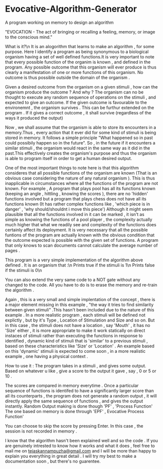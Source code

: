 # Evocative-Algorithm-Generator
A program working on memory to design an algorithm


"EVOCATION - The act of bringing or recalling a feeling, memory, or image to the conscious mind."


What is it?\n
It is an alogorithm that learns to make an algorithm , for some purpose. Here I identify a program as being 
synonymous to a biological organism having a set of well defined functions.It is very important to note that
every possible function of the organim is known , and defined in the program.
Any possible outcome that this organism will ever produce is thus clearly a manifestation of one or more functions
of this organism. No outcome is thus possible outside the domain of the organism .

Given a desired outcome from the organism on a given stimuli , how can the organism produce the outcome ? And why ?
The organism can no be thought to execute any random sequence of operations on the stimuli , and expected to give an outcome.
If the given outcome is favourable to the environemnt , the organism survives .
This can be furthur extended on the program . If it gives a correct outcome , it shall survive (regardless of the ways it produced the output)

Now , we shall assume that the organism is able to store its encounters in a memory.Thus , every action that it ever did for some kind of stimuli is being stored in memory.
It follows a simple principle "What happened so in past could possibily happen so in the future". So , in the future if it encounters a similar stimuli , 
the organism would react in the same way as it did in the past.This effectively creates the organism's purpose and thus the organism is able to program itself 
in order to get a human desired output.

One of the most important things to note here is that this algorithm consideres that all possible functions of the organism are known (That is an obvious case 
considering the nature of any natural organism ). This is thus inapplicable in circumstances where all the functions of the program are not known.
For example , A program that plays pool has all its functions known (keeping an angle , hittling , knowing the scores  ), there are no 'hidden' functions involved
but a program that plays chess does not have all its functions known (It has rather complex functions like , 'which piece is in danger' , 'why should/shouldnt i move this piece')
Although it might seem plausible that all the functions involved in it can be marked , it isn't as simple as knowing the functions of a pool player , the complexity actually much higher that what we readily see and complexity of the functions does certainly affect its deployment.
It is very necessary that all the possible funtions of the program are actually known with the obvious condition that the outcome expected is possible with the given set of functions. A program that only knows to scan documents cannot calculate the average number of pages .



This program is a very simple implementation of the algorithm above defined . 
It is an organism that :\n
Prints true if the stimuli is 1\n
Prints false if the stimuli is 0\n

You can also extend the very same code to a NOT gate without any changed to the code. All  you have to do is to erase the memory and re-train the algorithm .


Again , this is a very small and simple implentation of the concept , there is a major element missing in this example , "the way it tries to find similarity between given stimuli" .This hasn't been included due to the nature of this example . In a more realistic program , each stimuli will be defined not explictly , but by it's Type , Location of Stimulation and Size and so on. But in this case , the stimuli does not have a location , say 'Mouth' , it has no 'Size' either , it is more appropriate to make it work statically on direct instaces of stimuli rather than executing the functions in response to  identified , dynamic kind of stimuli that is 'similar' to a previous stimuli , based on these characteristics like 'Size' or 'Location' . An example based on this 'dynamic' stimuli is expected to come soon , in a more realistic example , one having a physical context . 

How to use it :
The program takes in a stimuli , and gives some output.
Based on whatever u like , give a score to the output it gave , say , 0 or 5 or 10 .

The scores are compared in memory everytime . Once a particular sequence of  functions is identifed to have a significantly larger score than all its counterparts , the program does not generate a random output , it will directly apply the same sequence of functions , and gives the output instantly.
Random Output making is done though 'PF' , 'Process Function'
The one based on memory is done through 'EPF' , Evocative Process Function'

You can choose to skip the score by pressing Enter. In this case , the session is not recorded in memory .



I know that the algorithm hasn't been explained well and so the code . If you are genuinely intrested to know how it works and what it does , feel free to mail me on
tejaskannampuzha@gmail.com and I will be more than happy to explain you everything in great detail . I will try my best to make a documentation soon , but there's no guarentee.
